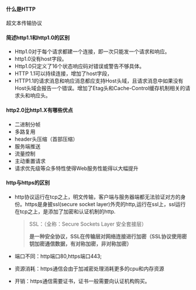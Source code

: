 #### 什么是HTTP

超文本传输协议

#### 简述http1.1和http1.0的区别

- Http1.0对于每个请求都建一个连接，即一次只能发一个请求和响应。
- http1.0没有host字段。 
- Http1.0只定义了16个状态响应码对错误或警告不够具体。
- HTTP 1.1可以持续连接，增加了host字段，
- HTTP1.1的请求消息和响应消息都应支持Host头域，且请求消息中如果没有Host头域会报告一个错误。增加了Etag头和Cache-Control缓存机制相关的请求头和响应头。  

#### http2.0比http1.X有哪些优点

- 二进制分帧
- 多路复用
- header头压缩（首部压缩）
- 服务端推送
- 流量控制
- 主动重置请求
- 请求优先级等众多特性使得Web服务性能得以大幅提升

#### http与https的区别

- http协议运行在tcp之上，明文传输，客户端与服务器端都无法验证对方的身份。https是身披ssl(secure socket layer)外壳的http,运行在ssl上，ssl运行在tcp之上，是添加了加密和认证机制的http.
  
  > SSL：（全称：Secure Sockets Layer 安全套接层）
  > 
  > **是一种安全协议，SSL在传输层对网络连接进行加密（SSL协议使用密钥加密通信数据，有对称加密，非对称加密）**

- 端口不同：http端口80,https端口443;

- 资源消耗：https通信会由于加减密处理消耗更多的cpu和内存资源

- 开销：https通信需要证书，证书一般需要向认证机构购买。
